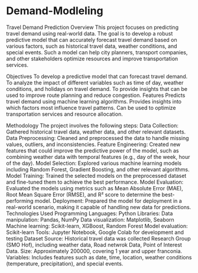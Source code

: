 # Demand-Modleling
Travel Demand Prediction
Overview
This project focuses on predicting travel demand using real-world data. The goal is to develop a robust predictive model that can accurately forecast travel demand based on various factors, such as historical travel data, weather conditions, and special events. Such a model can help city planners, transport companies, and other stakeholders optimize resources and improve transportation services.

Objectives
To develop a predictive model that can forecast travel demand.
To analyze the impact of different variables such as time of day, weather conditions, and holidays on travel demand.
To provide insights that can be used to improve route planning and reduce congestion.
Features
Predicts travel demand using machine learning algorithms.
Provides insights into which factors most influence travel patterns.
Can be used to optimize transportation services and resource allocation.


Methodology
The project involves the following steps:
Data Collection: Gathered historical travel data, weather data, and other relevant datasets.
Data Preprocessing: Cleaned and preprocessed the data to handle missing values, outliers, and inconsistencies.
Feature Engineering: Created new features that could improve the predictive power of the model, such as combining weather data with temporal features (e.g., day of the week, hour of the day).
Model Selection: Explored various machine learning models including Random Forest, Gradient Boosting, and other relevant algorithms.
Model Training: Trained the selected models on the preprocessed dataset and fine-tuned them to achieve the best performance.
Model Evaluation: Evaluated the models using metrics such as Mean Absolute Error (MAE), Root Mean Square Error (RMSE), and R² score to determine the best-performing model.
Deployment: Prepared the model for deployment in a real-world scenario, making it capable of handling new data for predictions.
Technologies Used
Programming Languages: Python
Libraries:
Data manipulation: Pandas, NumPy
Data visualization: Matplotlib, Seaborn
Machine learning: Scikit-learn, XGBoost, Random Forest
Model evaluation: Scikit-learn
Tools: Jupyter Notebook, Google Colab for development and testing
Dataset
Source: Historical travel data was collected Research Group (SMO Hof), including weather data, Road netwrok Data, Point of Interest Data.
Size: Approximately 200000, covering 1 year and upper franconia.
Variables: Includes features such as date, time, location, weather conditions (temperature, precipitation), and special events.

